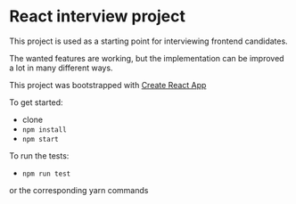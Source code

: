 # React interview project

This project is used as a starting point for interviewing frontend candidates.

The wanted features are working, but the implementation can be improved a lot in many different ways.

This project was bootstrapped with [Create React App](https://github.com/facebookincubator/create-react-app)

To get started:
- clone
- `npm install`
- `npm start`

To run the tests:
- `npm run test`

or the corresponding yarn commands

